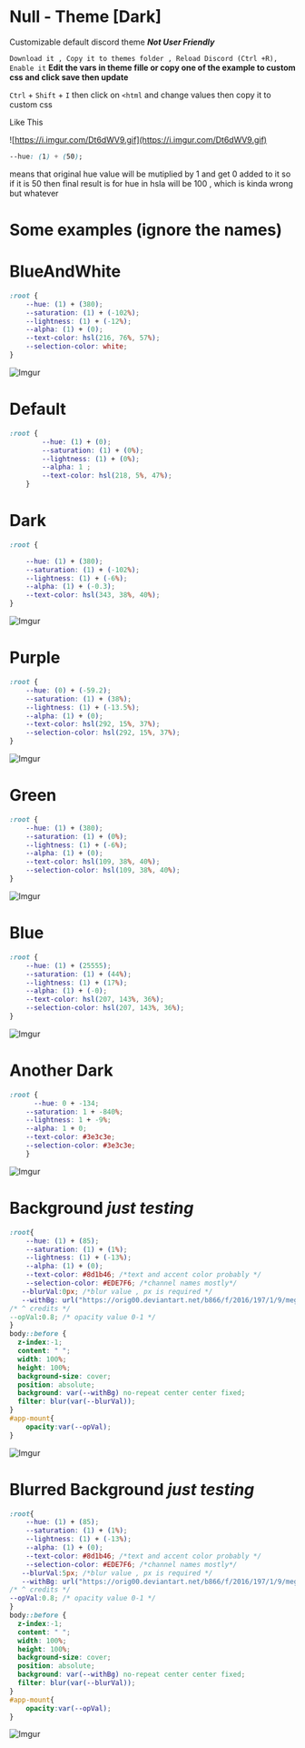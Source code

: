 # Null - Theme [Dark]
Customizable default discord theme ***Not User Friendly*** 

`Download it , Copy it to themes folder , Reload Discord (Ctrl +R), Enable it`
**Edit the vars in theme fille or copy one of the example to custom css and click save then update** 

 `Ctrl` + `Shift` + `I` then click on `<html`
and change values then copy it to custom css

Like This

![https://i.imgur.com/Dt6dWV9.gif](https://i.imgur.com/Dt6dWV9.gif)
```css
--hue: (1) + (50);
```

means  that original hue value will be mutiplied by 1 and get 0 added to it
so if it is 50 then final result is for hue in hsla will be 100 , which is kinda wrong but whatever

# Some examples (ignore the names)
# BlueAndWhite
```css
:root {
    --hue: (1) + (380);
    --saturation: (1) + (-102%);
    --lightness: (1) + (-12%);
    --alpha: (1) + (0);
    --text-color: hsl(216, 76%, 57%);
    --selection-color: white;
}
```
![Imgur](https://i.imgur.com/Vmeuf2s.png)
# Default

```css
:root {
        --hue: (1) + (0);
        --saturation: (1) + (0%);
        --lightness: (1) + (0%); 
        --alpha: 1 ; 
        --text-color: hsl(218, 5%, 47%);
    }
```
# Dark

```css
:root {

    --hue: (1) + (380);
    --saturation: (1) + (-102%);
    --lightness: (1) + (-6%);
    --alpha: (1) + (-0.3);
    --text-color: hsl(343, 38%, 40%);
} 
```
![Imgur](https://i.imgur.com/wiLwEhp.png)
# Purple 

```css
:root {
    --hue: (0) + (-59.2);
    --saturation: (1) + (38%);
    --lightness: (1) + (-13.5%);
    --alpha: (1) + (0);
    --text-color: hsl(292, 15%, 37%);
    --selection-color: hsl(292, 15%, 37%);
}
```
![Imgur](https://i.imgur.com/Sv8Q1IS.png)
# Green

```css
:root {
    --hue: (1) + (380);
    --saturation: (1) + (0%);
    --lightness: (1) + (-6%);
    --alpha: (1) + (0);
    --text-color: hsl(109, 38%, 40%);
    --selection-color: hsl(109, 38%, 40%);
}
```
![Imgur](https://i.imgur.com/nIyJ7Tq.png)
# Blue

```css
:root {
    --hue: (1) + (25555);
    --saturation: (1) + (44%);
    --lightness: (1) + (17%);
    --alpha: (1) + (-0);
    --text-color: hsl(207, 143%, 36%);
    --selection-color: hsl(207, 143%, 36%);
}
```
![Imgur](https://i.imgur.com/EEGcglI.png)
# Another Dark 

```css
:root {
      --hue: 0 + -134;
    --saturation: 1 + -840%;
    --lightness: 1 + -9%;
    --alpha: 1 + 0;
    --text-color: #3e3c3e;
    --selection-color: #3e3c3e;
    }
```
![Imgur](https://i.imgur.com/8BgpzK3.png)

# Background *just testing*
```css
:root{
    --hue: (1) + (85);
    --saturation: (1) + (1%);
    --lightness: (1) + (-13%);
    --alpha: (1) + (0);
    --text-color: #8d1b46; /*text and accent color probably */
    --selection-color: #EDE7F6; /*channel names mostly*/
   --blurVal:0px; /*blur value , px is required */
   --withBg: url("https://orig00.deviantart.net/b866/f/2016/197/1/9/megumin_wallpaper_by_kaazuma-daa79g7.png") 
/* ^ credits */
--opVal:0.8; /* opacity value 0-1 */
}
body::before {
  z-index:-1;
  content: " ";
  width: 100%;
  height: 100%;
  background-size: cover;
  position: absolute;
  background: var(--withBg) no-repeat center center fixed;
  filter: blur(var(--blurVal));
}
#app-mount{
    opacity:var(--opVal);
} 

```
![Imgur](https://i.imgur.com/AdOXZKo.png)

# Blurred Background *just testing*
```css
:root{
    --hue: (1) + (85);
    --saturation: (1) + (1%);
    --lightness: (1) + (-13%);
    --alpha: (1) + (0);
    --text-color: #8d1b46; /*text and accent color probably */
    --selection-color: #EDE7F6; /*channel names mostly*/
   --blurVal:5px; /*blur value , px is required */
   --withBg: url("https://orig00.deviantart.net/b866/f/2016/197/1/9/megumin_wallpaper_by_kaazuma-daa79g7.png");
/* ^ credits */
--opVal:0.8; /* opacity value 0-1 */
}
body::before {
  z-index:-1;
  content: " ";
  width: 100%;
  height: 100%;
  background-size: cover;
  position: absolute;
  background: var(--withBg) no-repeat center center fixed;
  filter: blur(var(--blurVal));
}
#app-mount{
    opacity:var(--opVal);
} 

```
![Imgur](https://i.imgur.com/GVDe1d0.png)
